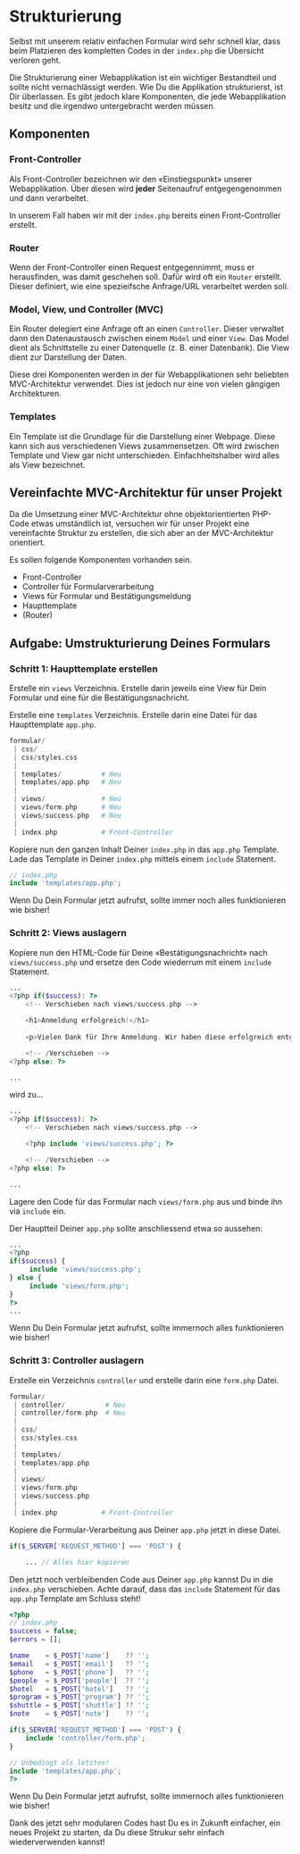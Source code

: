 # Strukturierung

Selbst mit unserem relativ einfachen Formular wird sehr schnell klar, dass beim Platzieren des kompletten Codes in der `index.php` die Übersicht verloren geht.

Die Strukturierung einer Webapplikation ist ein wichtiger Bestandteil und sollte nicht vernachlässigt werden. Wie Du die Applikation strukturierst, ist Dir überlassen. Es gibt jedoch klare Komponenten, die jede Webapplikation besitz und die irgendwo untergebracht werden müssen.

## Komponenten

### Front-Controller

Als Front-Controller bezeichnen wir den «Einstiegspunkt» unserer Webapplikation. Über diesen wird **jeder** Seitenaufruf entgegengenommen und dann verarbeitet.

In unserem Fall haben wir mit der `index.php` bereits einen Front-Controller erstellt. 

### Router

Wenn der Front-Controller einen Request entgegennimmt, muss er herausfinden, was damit geschehen soll. Dafür wird oft ein `Router` erstellt. Dieser definiert, wie eine spezieifsche Anfrage/URL verarbeitet werden soll.

### Model, View, und Controller (MVC)

Ein Router delegiert eine Anfrage oft an einen `Controller`. Dieser verwaltet dann den Datenaustausch zwischen einem `Model` und einer `View`. Das Model dient als Schnittstelle zu einer Datenquelle (z. B. einer Datenbank). Die View dient zur Darstellung der Daten.

Diese drei Komponenten werden in der für Webapplikationen sehr beliebten MVC-Architektur verwendet. Dies ist jedoch nur eine von vielen gängigen Architekturen.

### Templates

Ein Template ist die Grundlage für die Darstellung einer Webpage. Diese kann  sich aus verschiedenen Views zusammensetzen. Oft wird zwischen Template und View gar nicht unterschieden. Einfachheitshalber wird alles als View bezeichnet.

## Vereinfachte MVC-Architektur für unser Projekt

Da die Umsetzung einer MVC-Architektur ohne objektorientierten PHP-Code etwas umständlich ist, versuchen wir für unser Projekt eine vereinfachte Struktur zu erstellen, die sich aber an der MVC-Architektur orientiert.

Es sollen folgende Komponenten vorhanden sein.

* Front-Controller
* Controller für Formularverarbeitung
* Views für Formular und Bestätigungsmeldung
* Haupttemplate
* (Router)


## Aufgabe: Umstrukturierung Deines Formulars

### Schritt 1: Haupttemplate erstellen

Erstelle ein `views` Verzeichnis. Erstelle darin jeweils eine View für Dein Formular und eine für die Bestätigungsnachricht.

Erstelle eine `templates` Verzeichnis. Erstelle darin eine Datei für das Haupttemplate `app.php`.

```php
formular/
 | css/
 | css/styles.css      
 |
 | templates/          # Neu
 | templates/app.php   # Neu 
 |
 | views/              # Neu
 | views/form.php      # Neu 
 | views/success.php   # Neu
 |
 | index.php           # Front-Controller
```

Kopiere nun den ganzen Inhalt Deiner `index.php` in das `app.php` Template. Lade das Template in Deiner `index.php` mittels einem `include` Statement.

```php
// index.php
include 'templates/app.php';
```

Wenn Du Dein Formular jetzt aufrufst, sollte immer noch alles funktionieren wie bisher!

### Schritt 2: Views auslagern

Kopiere nun den HTML-Code für Deine «Bestätigungsnachricht» nach `views/success.php` und ersetze den Code wiederrum mit einem `include` Statement.

```php
...
<?php if($success): ?>
    <!-- Verschieben nach views/success.php -->

    <h1>Anmeldung erfolgreich!</h1>
    
    <p>Vielen Dank für Ihre Anmeldung. Wir haben diese erfolgreich entgegengenommen.</p>

    <!-- /Verschieben -->
<?php else: ?>

...
```

wird zu...
```php
...
<?php if($success): ?>
    <!-- Verschieben nach views/success.php -->

    <?php include 'views/success.php'; ?>

    <!-- /Verschieben -->
<?php else: ?>

...
```

Lagere den Code für das Formular nach `views/form.php` aus und binde ihn via `include` ein.

Der Hauptteil Deiner `app.php` sollte anschliessend etwa so aussehen:

```php
...
<?php
if($success) {
     include 'views/success.php';
} else {
     include 'views/form.php';
}
?>
...
```

Wenn Du Dein Formular jetzt aufrufst, sollte immernoch alles funktionieren wie bisher!

### Schritt 3: Controller auslagern

Erstelle ein Verzeichnis `controller` und erstelle darin eine `form.php` Datei.

```php
formular/
 | controller/          # Neu
 | controller/form.php  # Neu
 |
 | css/
 | css/styles.css      
 |
 | templates/
 | templates/app.php
 |
 | views/
 | views/form.php       
 | views/success.php 
 |
 | index.php           # Front-Controller
```

Kopiere die Formular-Verarbeitung aus Deiner `app.php` jetzt in diese Datei.

```php
if($_SERVER['REQUEST_METHOD'] === 'POST') {

    ... // Alles hier kopieren
```

Den jetzt noch verbleibenden Code aus Deiner `app.php` kannst Du in die `index.php` verschieben. Achte darauf, dass das `include` Statement für das `app.php` Template am Schluss steht!

```php
<?php
// index.php
$success = false;
$errors = [];

$name    = $_POST['name']    ?? '';
$email   = $_POST['email']   ?? '';
$phone   = $_POST['phone']   ?? '';
$people  = $_POST['people']  ?? '';
$hotel   = $_POST['hotel']   ?? '';
$program = $_POST['program'] ?? '';
$shuttle = $_POST['shuttle'] ?? '';
$note    = $_POST['note']    ?? '';

if($_SERVER['REQUEST_METHOD'] === 'POST') {
    include 'controller/form.php';
}

// Unbedingt als letztes!
include 'templates/app.php';
?>
```

Wenn Du Dein Formular jetzt aufrufst, sollte immernoch alles funktionieren wie bisher!

Dank des jetzt sehr modularen Codes hast Du es in Zukunft einfacher, ein neues Projekt zu starten, da Du diese Strukur sehr einfach wiederverwenden kannst!